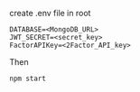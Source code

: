 create .env file in root

```
DATABASE=<MongoDB_URL>
JWT_SECRET=<secret_key>
FactorAPIKey=<2Factor_API_key>
```


Then

```
npm start
```